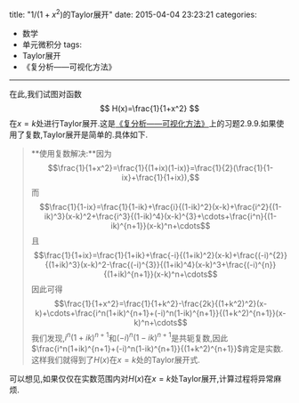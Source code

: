 title: "$1/(1+x^2)$的Taylor展开"
date: 2015-04-04 23:23:21
categories:
- 数学
- 单元微积分
tags:
- Taylor展开
- 《复分析——可视化方法》
---
在此,我们试图对函数
$$
H(x)=\frac{1}{1+x^2}
$$
在$x=k$处进行Taylor展开.这是[《复分析——可视化方法》](http://www.amazon.cn/%E5%A4%8D%E5%88%86%E6%9E%90-%E5%8F%AF%E8%A7%86%E5%8C%96%E6%96%B9%E6%B3%95-Tristan-Needham/dp/B002DW9ZTU)上的习题2.9.9.如果使用了复数,Taylor展开是简单的.具体如下.
>**使用复数解决:**因为$$\frac{1}{1+x^2}=\frac{1}{(1+ix)(1-ix)}=\frac{1}{2}(\frac{1}{1-ix}+\frac{1}{1+ix}),$$而$$\frac{1}{1-ix}=\frac{1}{1-ik}+\frac{i}{(1-ik)^2}(x-k)+\frac{i^2}{(1-ik)^3}(x-k)^2+\frac{i^3}{(1-ik)^4}(x-k)^{3}+\cdots+\frac{i^n}{(1-ik)^{n+1}}(x-k)^n+\cdots$$且$$\frac{1}{1+ix}=\frac{1}{1+ik}+\frac{-i}{(1+ik)^2}(x-k)+\frac{(-i)^{2}}{(1+ik)^3}(x-k)^2-\frac{(-i)^{3}}{(1+ik)^4}(x-k)^3+\frac{(-i)^{n}}{(1+ik)^{n+1}}(x-k)^n+\cdots$$因此可得$$\frac{1}{1+x^2}=\frac{1}{1+k^2}-\frac{2k}{(1+k^2)^2}(x-k)+\cdots+\frac{i^n(1+ik)^{n+1}+(-i)^n(1-ik)^{n+1}}{(1+k^2)^{n+1}}(x-k)^n+\cdots$$我们发现,$i^n(1+ik)^{n+1}$和$(-i)^n(1-ik)^{n+1}$是共轭复数,因此$\frac{i^n(1+ik)^{n+1}+(-i)^n(1-ik)^{n+1}}{(1+k^2)^{n+1}}$肯定是实数.这样我们就得到了$H(x)$在$x=k$处的Taylor展开式.

可以想见,如果仅仅在实数范围内对$H(x)$在$x=k$处Taylor展开,计算过程将异常麻烦.
